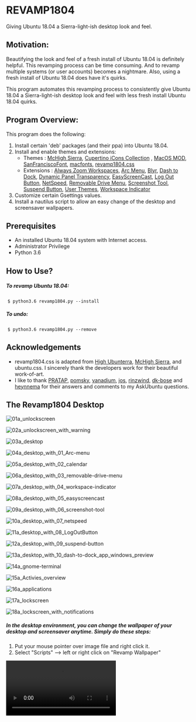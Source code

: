 # REVAMP1804

Giving Ubuntu 18.04 a Sierra-light-ish desktop look and feel.



## Motivation:

Beautifying the look and feel of a fresh install of Ubuntu 18.04 is definitely helpful. This revamping process can be time consuming. And to revamp multiple systems (or user accounts) becomes a nightmare. Also, using a fresh install of Ubuntu 18.04 does have it's quirks.

This program automates this revamping process to consistently give Ubuntu 18.04 a Sierra-light-ish desktop look and feel with less fresh install Ubuntu 18.04 quirks. 



## Program Overview:

This program does the following:

1. Install certain 'deb' packages (and their ppa) into Ubuntu 18.04.
2. Install and enable themes and extensions:
   - Themes :  [McHigh Sierra](https://www.gnome-look.org/p/1013714/  ), [Cupertino iCons Collection](https://www.gnome-look.org/p/1102582/) , [MacOS MOD](https://www.gnome-look.org/p/1241071/), [SanFranciscoFont](https://codeload.github.com/AppleDesignResources/SanFranciscoFont/zip/master), [macfonts](http://drive.noobslab.com/data/Mac/macfonts.zip), [revamp1804.css](resources/gnome-shell_theme/Revamp1804/revamp1804.css) 
   - Extensions :  [Always Zoom Workspaces](https://extensions.gnome.org/extension/503/always-zoom-workspaces/), [Arc Menu](https://extensions.gnome.org/extension/1228/arc-menu/), [Blyr](https://extensions.gnome.org/extension/1251/blyr/), [Dash to Dock](https://extensions.gnome.org/extension/307/dash-to-dock/), [Dynamic Panel Transparency](https://extensions.gnome.org/extension/1011/dynamic-panel-transparency/), [EasyScreenCast](https://extensions.gnome.org/extension/690/easyscreencast/), [Log Out Button](https://extensions.gnome.org/extension/1143/logout-button/), [NetSpeed](https://extensions.gnome.org/extension/104/netspeed/), [Removable Drive Menu](https://extensions.gnome.org/extension/7/removable-drive-menu/), [Screenshot Tool](https://extensions.gnome.org/extension/1112/screenshot-tool/), [Suspend Button](https://extensions.gnome.org/extension/826/suspend-button/), [User Themes](https://extensions.gnome.org/extension/19/user-themes/), [Workspace Indicator](https://extensions.gnome.org/extension/21/workspace-indicator/)
3.  Customize certain Gsettings values.
4. Install a nautilus script to allow an easy change of the desktop and screensaver wallpapers.  



## Prerequisites

- An installed Ubuntu 18.04 system with Internet access.
- Administrator Privilege
- Python 3.6



## How to Use?

##### To revamp Ubuntu 18.04:

​    `$ python3.6 revamp1804.py --install`

##### To undo:

​     `$ python3.6 revamp1804.py --remove`



## Acknowledgements

- revamp1804.css is adapted from [High Ubunterra](https://www.gnome-look.org/p/1207015/ ), [McHigh Sierra](https://www.gnome-look.org/p/1013714/  ), and ubuntu.css. I sincerely thank the developers work for their beautiful work-of-art.
- I like to thank [PRATAP](https://askubuntu.com/users/739431/pratap), [pomsky](https://askubuntu.com/users/480481/pomsky), [vanadium](https://askubuntu.com/users/558158/vanadium), [jos](https://askubuntu.com/users/149708/jos), [rinzwind](https://askubuntu.com/users/15811/rinzwind), [dk-bose](https://askubuntu.com/users/248158/dk-bose) and [heynnema](https://askubuntu.com/users/4272/heynnema) for their answers and comments to my AskUbuntu questions. 



## The Revamp1804 Desktop

![01a_unlockscreen](images/01a_unlockscreen.png)

![02a_unlockscreen_with_warning](images/02a_unlockscreen_with_warning.png)

![03a_desktop](images/03a_desktop.png)

![04a_desktop_with_01_Arc-menu](images/04a_desktop_with_01_Arc-menu.png)

![05a_desktop_with_02_calendar](images/05a_desktop_with_02_calendar.png)

![06a_desktop_with_03_removable-drive-menu](images/06a_desktop_with_03_removable-drive-menu.png)

![07a_desktop_with_04_workspace-indicator](images/07a_desktop_with_04_workspace-indicator.png)

![08a_desktop_with_05_easyscreencast](images/08a_desktop_with_05_easyscreencast.png)

![09a_desktop_with_06_screenshot-tool](images/09a_desktop_with_06_screenshot-tool.png)

![10a_desktop_with_07_netspeed](images/10a_desktop_with_07_netspeed.png)

![11a_desktop_with_08_LogOutButton](images/11a_desktop_with_08_LogOutButton.png)

![12a_desktop_with_09_suspend-button](images/12a_desktop_with_09_suspend-button.png)

![13a_desktop_with_10_dash-to-dock_app_windows_preview](images/13a_desktop_with_10_dash-to-dock_app_windows_preview.png)

![14a_gnome-terminal](images/14a_gnome-terminal.png)

![15a_Activies_overview](images/15a_Activies_overview.png)

![16a_applications](images/16a_applications.png)

![17a_lockscreen](images/17a_lockscreen.png)

![18a_lockscreen_with_notifications](images/18a_lockscreen_with_notifications.png)

##### In the desktop environment, you can change the wallpaper of your desktop and screensaver anytime. Simply do these steps: 

1. Put your mouse pointer over image file and right click it.
2. Select "Scripts" --> left or right click on "Revamp Wallpaper"

<video src="video/RevampWallpaper_v2.webm"></video>
